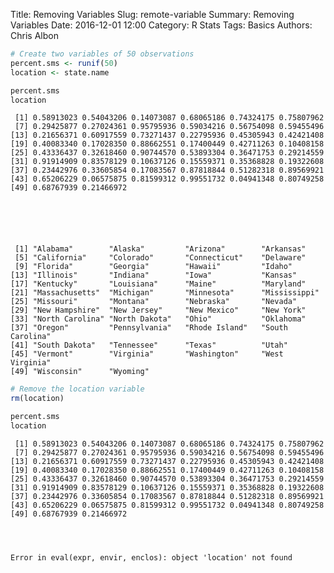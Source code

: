Title: Removing Variables
Slug: remote-variable
Summary: Removing Variables
Date: 2016-12-01 12:00
Category: R Stats
Tags: Basics
Authors: Chris Albon




```R
# Create two variables of 50 observations
percent.sms <- runif(50)
location <- state.name
```


```R
percent.sms
location
```




     [1] 0.58913023 0.54043206 0.14073087 0.68065186 0.74324175 0.75807962
     [7] 0.29425877 0.27024361 0.95795936 0.59034216 0.56754098 0.59455496
    [13] 0.21656371 0.60917559 0.73271437 0.22795936 0.45305943 0.42421408
    [19] 0.40083340 0.17028350 0.88662551 0.17400449 0.42711263 0.10408158
    [25] 0.43336437 0.32618460 0.90744570 0.53893304 0.36471753 0.29214559
    [31] 0.91914909 0.83578129 0.10637126 0.15559371 0.35368828 0.19322608
    [37] 0.23442976 0.33605854 0.17083567 0.87818844 0.51282318 0.89569921
    [43] 0.65206229 0.06575875 0.81599312 0.99551732 0.04941348 0.80749258
    [49] 0.68767939 0.21466972






     [1] "Alabama"        "Alaska"         "Arizona"        "Arkansas"      
     [5] "California"     "Colorado"       "Connecticut"    "Delaware"      
     [9] "Florida"        "Georgia"        "Hawaii"         "Idaho"         
    [13] "Illinois"       "Indiana"        "Iowa"           "Kansas"        
    [17] "Kentucky"       "Louisiana"      "Maine"          "Maryland"      
    [21] "Massachusetts"  "Michigan"       "Minnesota"      "Mississippi"   
    [25] "Missouri"       "Montana"        "Nebraska"       "Nevada"        
    [29] "New Hampshire"  "New Jersey"     "New Mexico"     "New York"      
    [33] "North Carolina" "North Dakota"   "Ohio"           "Oklahoma"      
    [37] "Oregon"         "Pennsylvania"   "Rhode Island"   "South Carolina"
    [41] "South Dakota"   "Tennessee"      "Texas"          "Utah"          
    [45] "Vermont"        "Virginia"       "Washington"     "West Virginia"
    [49] "Wisconsin"      "Wyoming"       




```R
# Remove the location variable
rm(location)
```


```R
percent.sms
location
```




     [1] 0.58913023 0.54043206 0.14073087 0.68065186 0.74324175 0.75807962
     [7] 0.29425877 0.27024361 0.95795936 0.59034216 0.56754098 0.59455496
    [13] 0.21656371 0.60917559 0.73271437 0.22795936 0.45305943 0.42421408
    [19] 0.40083340 0.17028350 0.88662551 0.17400449 0.42711263 0.10408158
    [25] 0.43336437 0.32618460 0.90744570 0.53893304 0.36471753 0.29214559
    [31] 0.91914909 0.83578129 0.10637126 0.15559371 0.35368828 0.19322608
    [37] 0.23442976 0.33605854 0.17083567 0.87818844 0.51282318 0.89569921
    [43] 0.65206229 0.06575875 0.81599312 0.99551732 0.04941348 0.80749258
    [49] 0.68767939 0.21466972




    Error in eval(expr, envir, enclos): object 'location' not found
